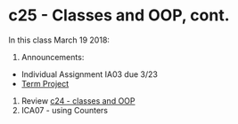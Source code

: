 # c25 - Classes and OOP, cont.

In this class March 19 2018:

1. Announcements:
  * Individual Assignment IA03 due 3/23
  * [Term Project](https://github.com/mis407s18/mis407s18-Group-Assignments/tree/master/FinalProject)
1. Review [c24 - classes and OOP](../c24-classes_oop/README.md)
1. ICA07 - using Counters
